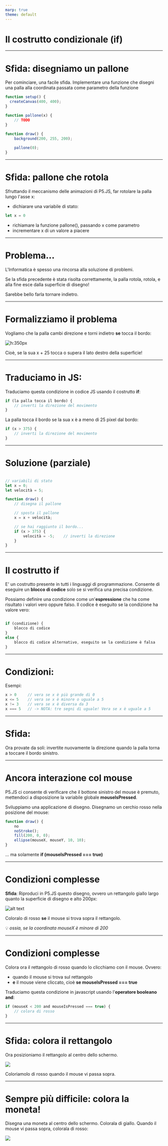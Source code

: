 ```yaml
---
marp: true
theme: default
---
```


# Il costrutto condizionale (if)

---

# Sfida: disegniamo un pallone

Per cominciare, una facile sfida. Implementare una funzione che disegni una palla alla coordinata passata come parametro della funzione

```js
function setup() {
  createCanvas(400, 400);
}

function pallone(x) {
    // TODO
}

function draw() {
    background(200, 255, 200);
    
    pallone(0);
}
```

---

# Sfida: pallone che rotola

Sfruttando il meccanismo delle animazioni di P5.JS, far rotolare la palla lungo l'asse x:

- dichiarare una variabile di stato:

```js
let x = 0
```

- richiamare la funzione pallone(), passando x come parametro
- incrementare x di un valore a piacere

---

# Problema...

L'Informatica è spesso una rincorsa alla soluzione di problemi.

Se la sfida precedente è stata risolta correttamente, la palla rotola, rotola, e alla fine esce dalla superficie di disegno!

Sarebbe bello farla tornare indietro.

--- 

# Formalizziamo il problema

Vogliamo che la palla cambi direzione e torni indietro **se** tocca il bordo:

![h:350px](img/Palla%20rimbalzo.jpg)

Cioè, se la sua x + 25 tocca o supera il lato destro della superficie!

---

# Traduciamo in JS:

Traduciamo questa condizione in codice JS usando il costrutto **if**:

```js
if (la palla tocca il bordo) {
    // inverti la direzione del movimento
}
```

La palla tocca il bordo se la sua x è a meno di 25 pixel dal bordo:

```js
if (x > 375) {
    // inverti la direzione del movimento
}
```

---

# Soluzione (parziale)

```js

// variabili di stato
let x = 0;
let velocità = 5;

function draw() {
    // disegna il pallone

    // sposta il pallone
    x = x + velocità;

    // se hai raggiunto il bordo...
    if (x > 375) {
        velocità = -5;    // inverti la direzione
    }
}
```

---

# Il costrutto if

E' un costrutto presente in tutti i linguaggi di programmazione. Consente di eseguire un **blocco di codice** solo se si verifica una precisa condizione.

Possiamo definire una condizione come un'**espressione** che ha come risultato i valori vero oppure falso. Il codice è eseguito se la condizione ha valore vero:

```js

if (condizione) {
    blocco di codice
}
else {
    blocco di codice alternativo, eseguito se la condizione è falsa
}

```

---

# Condizioni:

Esempi:
```js
x > 0     // vera se x è più grande di 0
x <= 5    // vera se x è minore o uguale a 5
x != 3    // vera se x è diversa da 3
x === 5   // -> NOTA: tre segni di uguale! Vera se x è uguale a 5 
```

---

# Sfida: 

Ora provate da soli: invertite nuovamente la direzione quando la palla torna a toccare il bordo sinistro.

---

# Ancora interazione col mouse

P5.JS ci consente di verificare che il bottone sinistro del mouse è premuto, mettendoci a disposizione la variabile globale **mouseIsPressed**.

Sviluppiamo una applicazione di disegno. Disegnamo un cerchio rosso nella posizione del mouse:

```js
function draw() {
    no
    noStroke();
    fill(200, 0, 0);
    ellipse(mouseX, mouseY, 10, 10);
}
```
... ma solamente **if (mouseIsPressed === true)**

---

# Condizioni complesse

**Sfida**: Riproduci in P5.JS questo disegno, ovvero un rettangolo giallo largo quanto la superficie di disegno e alto 200px:

![alt text](<img/Rettangolo click.png>)

Coloralo di rosso **se** il mouse si trova sopra il rettangolo.

:bulb: *ossia, se la coordinata mouseX è minore di 200*

---

# Condizioni complesse

Colora ora il rettangolo di rosso quando lo clicchiamo con il mouse. Ovvero:

- quando il mouse si trova sul rettangolo
- **e** il mouse viene cliccato, cioè **se mouseIsPressed === true**

Traduciamo questa condizione in javascript usando l'**operatore booleano and**:

```js
if (mouseX < 200 and mouseIsPressed === true) {
    // colora di rosso
}
```

--- 

# Sfida: colora il rettangolo

Ora posizioniamo il rettangolo al centro dello schermo.

![](<img/Rettangolo click centro.jpg>)

 Coloriamolo di rosso quando il mouse vi passa sopra.

---

# Sempre più difficile: colora la moneta!

Disegna una moneta al centro dello schermo. Colorala di giallo. Quando il mouse vi passa sopra, colorala di rosso:

![](<img/Palla click.png>)






